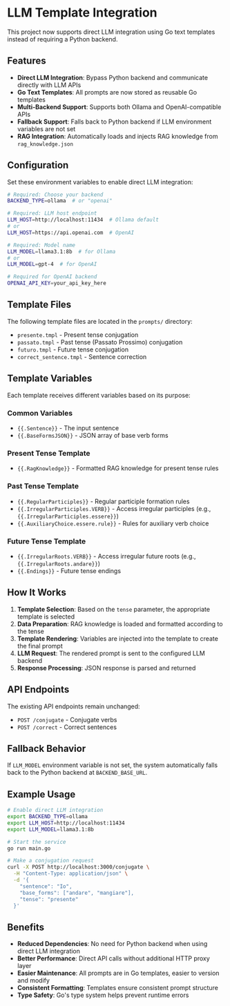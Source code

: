 # LLM Template Integration

This project now supports direct LLM integration using Go text templates instead of requiring a Python backend.

## Features

- **Direct LLM Integration**: Bypass Python backend and communicate directly with LLM APIs
- **Go Text Templates**: All prompts are now stored as reusable Go templates
- **Multi-Backend Support**: Supports both Ollama and OpenAI-compatible APIs
- **Fallback Support**: Falls back to Python backend if LLM environment variables are not set
- **RAG Integration**: Automatically loads and injects RAG knowledge from `rag_knowledge.json`

## Configuration

Set these environment variables to enable direct LLM integration:

```bash
# Required: Choose your backend
BACKEND_TYPE=ollama  # or "openai"

# Required: LLM host endpoint  
LLM_HOST=http://localhost:11434  # Ollama default
# or
LLM_HOST=https://api.openai.com  # OpenAI

# Required: Model name
LLM_MODEL=llama3.1:8b  # for Ollama
# or  
LLM_MODEL=gpt-4  # for OpenAI

# Required for OpenAI backend
OPENAI_API_KEY=your_api_key_here
```

## Template Files

The following template files are located in the `prompts/` directory:

- `presente.tmpl` - Present tense conjugation
- `passato.tmpl` - Past tense (Passato Prossimo) conjugation  
- `futuro.tmpl` - Future tense conjugation
- `correct_sentence.tmpl` - Sentence correction

## Template Variables

Each template receives different variables based on its purpose:

### Common Variables
- `{{.Sentence}}` - The input sentence
- `{{.BaseFormsJSON}}` - JSON array of base verb forms

### Present Tense Template
- `{{.RagKnowledge}}` - Formatted RAG knowledge for present tense rules

### Past Tense Template
- `{{.RegularParticiples}}` - Regular participle formation rules
- `{{.IrregularParticiples.VERB}}` - Access irregular participles (e.g., `{{.IrregularParticiples.essere}}`)
- `{{.AuxiliaryChoice.essere.rule}}` - Rules for auxiliary verb choice

### Future Tense Template
- `{{.IrregularRoots.VERB}}` - Access irregular future roots (e.g., `{{.IrregularRoots.andare}}`)
- `{{.Endings}}` - Future tense endings

## How It Works

1. **Template Selection**: Based on the `tense` parameter, the appropriate template is selected
2. **Data Preparation**: RAG knowledge is loaded and formatted according to the tense
3. **Template Rendering**: Variables are injected into the template to create the final prompt
4. **LLM Request**: The rendered prompt is sent to the configured LLM backend
5. **Response Processing**: JSON response is parsed and returned

## API Endpoints

The existing API endpoints remain unchanged:

- `POST /conjugate` - Conjugate verbs
- `POST /correct` - Correct sentences

## Fallback Behavior

If `LLM_MODEL` environment variable is not set, the system automatically falls back to the Python backend at `BACKEND_BASE_URL`.

## Example Usage

```bash
# Enable direct LLM integration
export BACKEND_TYPE=ollama
export LLM_HOST=http://localhost:11434
export LLM_MODEL=llama3.1:8b

# Start the service
go run main.go

# Make a conjugation request
curl -X POST http://localhost:3000/conjugate \
  -H "Content-Type: application/json" \
  -d '{
    "sentence": "Io",
    "base_forms": ["andare", "mangiare"],
    "tense": "presente"
  }'
```

## Benefits

- **Reduced Dependencies**: No need for Python backend when using direct LLM integration
- **Better Performance**: Direct API calls without additional HTTP proxy layer
- **Easier Maintenance**: All prompts are in Go templates, easier to version and modify
- **Consistent Formatting**: Templates ensure consistent prompt structure
- **Type Safety**: Go's type system helps prevent runtime errors
